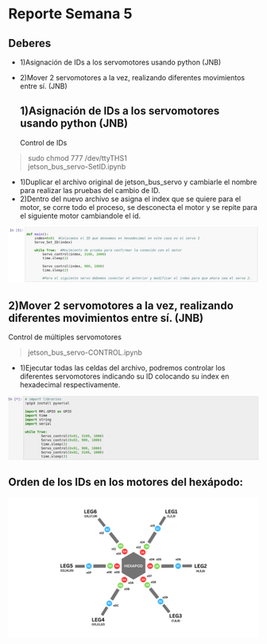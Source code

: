 
# Reporte Semana 5


## Deberes
- 1)Asignación de IDs a los servomotores usando python (JNB)
- 2)Mover 2 servomotores a la vez, realizando diferentes movimientos entre sí. (JNB)

  ## 1)Asignación de IDs a los servomotores usando python (JNB)
  Control de IDs

>  sudo chmod 777 /dev/ttyTHS1  
> jetson_bus_servo-SetID.ipynb

- 1)Duplicar el archivo original de jetson_bus_servo y cambiarle el nombre para realizar las pruebas del cambio de ID.
- 2)Dentro del nuevo archivo se asigna el index que se quiere para el motor, se corre todo el proceso, se desconecta el motor y se repite para el siguiente motor cambiandole el id.

![Set Servo ID](/Bitácora/Imágenes/SetID.PNG)

  ## 2)Mover 2 servomotores a la vez, realizando diferentes movimientos entre sí. (JNB)
  Control de múltiples servomotores
> jetson_bus_servo-CONTROL.ipynb
- 1)Ejecutar todas las celdas del archivo, podremos controlar los diferentes servomotores indicando su ID colocando su index en hexadecimal respectivamente.

![Set Servo ID](/Bitácora/Imágenes/ServoControl.PNG)


## Orden de los IDs en los motores del hexápodo:
![Set Servo ID](/Bitácora/Imágenes/OrdenIDs.png)



    

    
